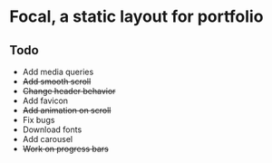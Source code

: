 # Focal, a static layout for portfolio

## Todo
* Add media queries
* ~~Add smooth scroll~~
* ~~Change header behavior~~
* Add favicon
* ~~Add animation on scroll~~
* Fix bugs
* Download fonts
* Add carousel
* ~~Work on progress bars~~
